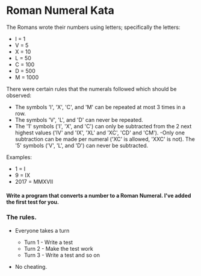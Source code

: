 # Roman Numeral Kata

The Romans wrote their numbers using letters; specifically the letters:

- I = 1
- V = 5
- X = 10
- L = 50
- C = 100
- D = 500
- M = 1000 

There were certain rules that the numerals followed which should be observed:
- The symbols 'I', 'X', 'C', and 'M' can be repeated at most 3 times in a row. 
- The symbols 'V', 'L', and 'D' can never be repeated. 
- The '1' symbols ('I', 'X', and 'C') can only be subtracted from the 2 next highest values ('IV' and 'IX', 'XL' and 'XC', 'CD' and 'CM'). 
-Only one subtraction can be made per numeral ('XC' is allowed, 'XXC' is not). The '5' symbols ('V', 'L', and 'D') can never be subtracted.

Examples:
- 1 = I
- 9 = IX
- 2017 = MMXVII

#### Write a program that converts a number to a Roman Numeral.  I've added the first test for you.

### The rules.

- Everyone takes a turn
  - Turn 1 - Write a test
  - Turn 2 - Make the test work
  - Turn 3 - Write a test
  and so on
  
 - No cheating.
 

